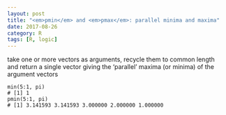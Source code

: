 ```yaml
---
layout: post
title: "<em>pmin</em> and <em>pmax</em>: parallel minima and maxima"
date: 2017-08-26
category: R
tags: [R, logic]
---
```


take one or more vectors as arguments, recycle them to common length and return a single vector giving the ‘parallel’ maxima (or minima) of the argument vectors

```
min(5:1, pi)
# [1] 1
pmin(5:1, pi)
# [1] 3.141593 3.141593 3.000000 2.000000 1.000000
```


